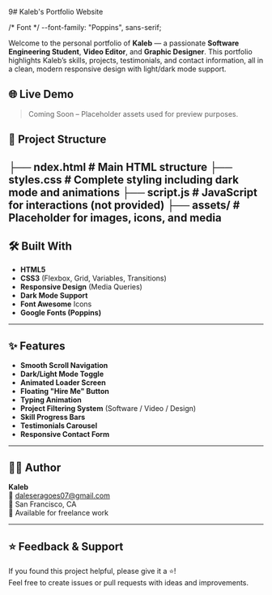 9# Kaleb's Portfolio Website

/* Font */
  --font-family: "Poppins", sans-serif;


Welcome to the personal portfolio of **Kaleb** — a passionate **Software Engineering Student**, **Video Editor**, and **Graphic Designer**. This portfolio highlights Kaleb’s skills, projects, testimonials, and contact information, all in a clean, modern responsive design with light/dark mode support.

## 🌐 Live Demo
> Coming Soon – Placeholder assets used for preview purposes.

## 📁 Project Structure

├── ndex.html # Main HTML structure
├── styles.css # Complete styling including dark mode and animations
├── script.js # JavaScript for interactions (not provided)
├── assets/ # Placeholder for images, icons, and media
---
## 🛠️ Built With

- **HTML5**
- **CSS3** (Flexbox, Grid, Variables, Transitions)
- **Responsive Design** (Media Queries)
- **Dark Mode Support**
- **Font Awesome** Icons
- **Google Fonts (Poppins)**

---

## ✨ Features

- **Smooth Scroll Navigation**
- **Dark/Light Mode Toggle**
- **Animated Loader Screen**
- **Floating "Hire Me" Button**
- **Typing Animation**
- **Project Filtering System** (Software / Video / Design)
- **Skill Progress Bars**
- **Testimonials Carousel**
- **Responsive Contact Form**

---

## 👨‍💻 Author

**Kaleb**  
📧 [daleseragoes07@gmail.com](mailto@gmail.com)  
📍 San Francisco, CA  
💼 Available for freelance work

---
## ⭐️ Feedback & Support
If you found this project helpful, please give it a ⭐️!  
Feel free to create issues or pull requests with ideas and improvements.
